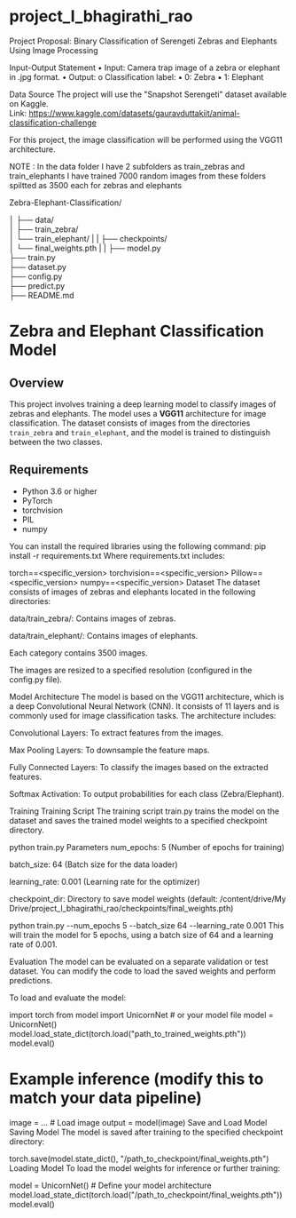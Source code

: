 # project_l_bhagirathi_rao
Project Proposal: Binary Classification of Serengeti Zebras and Elephants Using Image Processing 

Input-Output Statement 
• Input: Camera trap image of a zebra or elephant in .jpg format. 
• Output: 
o Classification label: 
▪ 0: Zebra 
▪ 1: Elephant 

Data Source 
The project will use the "Snapshot Serengeti" dataset available on Kaggle.  
Link: https://www.kaggle.com/datasets/gauravduttakiit/animal-classification-challenge 

For this project, the image classification will be performed using the VGG11 architecture. 

NOTE : In the data folder I have 2 subfolders as train_zebras and train_elephants
I have trained 7000 random images from these folders spiltted as 3500 each for zebras and elephants

Zebra-Elephant-Classification/

│
├── data/                          
│   ├── train_zebra/               
│   └── train_elephant/
|
|
├── checkpoints/                   
│   └── final_weights.pth
|
|
├── model.py                       
├── train.py                       
├── dataset.py                    
├── config.py                     
├── predict.py                     
├── README.md                      


# Zebra and Elephant Classification Model

## Overview

This project involves training a deep learning model to classify images of zebras and elephants. The model uses a **VGG11** architecture for image classification. The dataset consists of images from the directories `train_zebra` and `train_elephant`, and the model is trained to distinguish between the two classes.

## Requirements

- Python 3.6 or higher
- PyTorch
- torchvision
- PIL
- numpy

You can install the required libraries using the following command:
pip install -r requirements.txt
Where requirements.txt includes:

torch==<specific_version>
torchvision==<specific_version>
Pillow==<specific_version>
numpy==<specific_version>
Dataset
The dataset consists of images of zebras and elephants located in the following directories:

data/train_zebra/: Contains images of zebras.

data/train_elephant/: Contains images of elephants.

Each category contains 3500 images.

The images are resized to a specified resolution (configured in the config.py file).

Model Architecture
The model is based on the VGG11 architecture, which is a deep Convolutional Neural Network (CNN). It consists of 11 layers and is commonly used for image classification tasks. The architecture includes:

Convolutional Layers: To extract features from the images.

Max Pooling Layers: To downsample the feature maps.

Fully Connected Layers: To classify the images based on the extracted features.

Softmax Activation: To output probabilities for each class (Zebra/Elephant).

Training
Training Script
The training script train.py trains the model on the dataset and saves the trained model weights to a specified checkpoint directory.

python train.py
Parameters
num_epochs: 5 (Number of epochs for training)

batch_size: 64 (Batch size for the data loader)

learning_rate: 0.001 (Learning rate for the optimizer)

checkpoint_dir: Directory to save model weights (default: /content/drive/My Drive/project_l_bhagirathi_rao/checkpoints/final_weights.pth)

python train.py --num_epochs 5 --batch_size 64 --learning_rate 0.001
This will train the model for 5 epochs, using a batch size of 64 and a learning rate of 0.001.

Evaluation
The model can be evaluated on a separate validation or test dataset. You can modify the code to load the saved weights and perform predictions.

To load and evaluate the model:

import torch
from model import UnicornNet  # or your model file
model = UnicornNet()
model.load_state_dict(torch.load("path_to_trained_weights.pth"))
model.eval()

# Example inference (modify this to match your data pipeline)
image = ...  # Load image
output = model(image)
Save and Load Model
Saving Model
The model is saved after training to the specified checkpoint directory:

torch.save(model.state_dict(), "/path_to_checkpoint/final_weights.pth")
Loading Model
To load the model weights for inference or further training:

model = UnicornNet()  # Define your model architecture
model.load_state_dict(torch.load("/path_to_checkpoint/final_weights.pth"))
model.eval()

